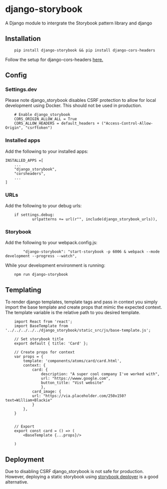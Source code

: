 # django-storybook
A Django module to intergrate the Storybook pattern library and django

## Installation
```
    pip install django-storybook && pip install django-cors-headers
```

Follow the setup for django-cors-headers [here.](https://github.com/adamchainz/django-cors-headers)

## Config
### Settings.dev
Please note django_storybook disables CSRF protection to allow for local development using Docker. This should not be used in production.

```
    # Enable django_storybook
    CORS_ORIGIN_ALLOW_ALL = True
    CORS_ALLOW_HEADERS = default_headers + ("Access-Control-Allow-Origin", "csrftoken")
```
### Installed apps
Add the following to your installed apps:

```
INSTALLED_APPS =[
    ...
    "django_storybook",
    "corsheaders",
    ...
]
```
### URLs
Add the following to your debug urls:

```
    if settings.debug:
            urlpatterns += url(r"", include(django_storybook_urls)),
```

### Storybook
Add the following to your webpack.config.js:

```
        "django-storybook": "start-storybook -p 6006 & webpack --mode development --progress --watch",
```

While your development environment is running:

```
    npm run django-storybook
```

## Templating
To render django templates, template tags and pass in context you simply import the base template and create props that mimic the expected context. The template variable is the relative path to you desired template.

```
    import React from 'react';
    import BaseTemplate from '../../../../../django_storybook/static_src/js/base-template.js';

    // Set storybook title
    export default { title: 'Card' };

    // Create props for context
    var props = {
        template: 'components/atoms/card/card.html',
        context: {
            card: {
                description: "A super cool company I've worked with",
                url: "https://wwww.google.com",
                button_title: "Vist website"
                },
            card_image: {
            url: "https://via.placeholder.com/250x150?text=William+Blackie"
            }
        },
    }


    // Export 
    export const card = () => (
        <BaseTemplate {...props}/>

    )
```

## Deployment
Due to disabling CSRF django_storybook is not safe for production. However, deploying a static storybook using [storybook deployer](https://github.com/storybookjs/storybook-deployer) is a good alternative.